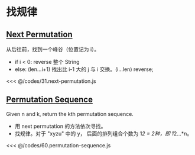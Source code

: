 # 找规律

## [Next Permutation](https://leetcode.com/problems/next-permutation/)

从后往前，找到一个峰谷（位置记为 i）。
- if i < 0: reverse 整个 String
- else: (len...i+1) 找出比 i-1 大的 j 与 i 交换。(i...len) reverse;

<<< @/codes/31.next-permutation.js

## [Permutation Sequence](https://leetcode.com/problems/permutation-sequence/)

Given n and k, return the kth permutation sequence.

- 用 next permutation 的方法依次寻找。
- 找规律。对于 "xyzu" 中的 y， 后面的排列组合个数为 1*2 = 2种，即 1*2...*n。

<<< @/codes/60.permutation-sequence.js




